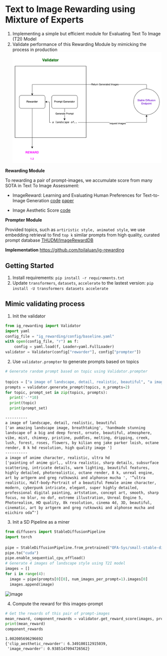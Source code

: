 # Text to Image Rewarding using Mixture of Experts
1. Implementing a simple but efficient module for Evaluating Text To Image (T2I) Model
2. Validate performance of this Rewarding Module by mimicking the process in production
![Untitled.png](./assets/white_flow.png)

**Rewarding Module**

To rewarding a pair of prompt-images, we accumulate score from many SOTA in Text To Image Assessment:
- ImageReward: Learning and Evaluating Human Preferences for Text-to-Image Generation
[code](https://github.com/THUDM/ImageReward) [paper](https://arxiv.org/abs/2304.05977)

<!-- - Human Preference Score v2: A Solid Benchmark for Evaluating Human Preferences of Text-to-Image Synthesis [code](https://github.com/tgxs002/HPSv2) [paper](https://arxiv.org/abs/2306.09341)
- Pick-a-pic score [code](https://huggingface.co/yuvalkirstain/PickScore_v1) -->

- Image Aesthetic Score [code](https://github.com/christophschuhmann/improved-aesthetic-predictor)



**Prompter Module**

Provided topics, such as `artiristic style, animated style`, we use embedding retrieval to find `top k` similar prompts from high quality, curated prompt database [THUDM/ImageRewardDB](https://huggingface.co/datasets/THUDM/ImageRewardDB)

**Implementation** https://github.com/toilaluan/ig-rewarding

## Getting Started
1. Install requirements: `pip install -r requirements.txt`
2. Update `transformers`, `datasets`, `accelerate` to the lastest version: `pip install -U transformers datasets accelerate`

## Mimic validating process
1. Init the validator
```python
from ig_rewarding import Validator
import yaml
config_file = "ig_rewarding/config/baseline.yaml"
with open(config_file, "r") as f:
    config = yaml.load(f, Loader=yaml.FullLoader)
validator = Validator(config["rewarder"], config["prompter"])
```
2. Use `validator.prompter` to generate prompts based on topics
```python
# Generate random prompt based on topic using Validator.prompter

topics = ["a image of landscape, detail, realistic, beautiful", "a image of anime character, realistic, ultra hd"]
prompts = validator.generate_prompt(topics, n_prompts=2)
for topic, prompt_set in zip(topics, prompts):
  print('-'*10)
  print(topic)
  print(prompt_set)
```
```console
----------
a image of landscape, detail, realistic, beautiful
['an amazing landscape image, breathtaking', 'handmade stunning landscape of a big and deep forest, ornate, beautiful, atmosphere, vibe, mist, chimney, pristine, puddles, melting, dripping, creek, lush, forest, roses, flowers, by kilian eng jake parker loish, octane render, 8 k hd resolution, high quality image ']
----------
a image of anime character, realistic, ultra hd
['painting of anime girl,, ultra realistic, sharp details, subsurface scattering, intricate details, warm lighting, beautiful features, highly detailed, photorealistic, octane render, 8 k, unreal engine, art by artgerm and greg rutkowski and alphonse mucha ', '”ultra realistic, Half-body-Portrait of a beautiful Female anime character, modern, cyberpunk intricate, elegant, super highly detailed, professional digital painting, artstation, concept art, smooth, sharp focus, no blur, no dof, extreme illustration, Unreal Engine 5, Photorealism, HD quality, 8k resolution, cinema 4d, 3D, beautiful, cinematic, art by artgerm and greg rutkowski and alphonse mucha and eiichiro oda”']
```
3. Init a SD Pipeline as a miner
```python
from diffusers import StableDiffusionPipeline
import torch

pipe = StableDiffusionPipeline.from_pretrained("OFA-Sys/small-stable-diffusion-v0", torch_dtype=torch.float16)
pipe.to("cuda")
pipe.enable_sequential_cpu_offload()
# Generate 4 images of landscape style using T2I model
images = []
for i in range(4):
  image = pipe(prompts[0][0], num_images_per_prompt=1).images[0]
  images.append(image)
```
![image](https://github.com/toilaluan/ig-rewarding/assets/92072154/43c658ef-b651-4f6f-b217-f1ad3df63c50)

4. Compute the reward for this images-prompt
```python
# Get the rewards of this pair of prompt-images
mean_reward, component_rewards = validator.get_reward_score(images, prompts[0][0])
print(mean_reward)
component_rewards
```
```console
1.002005696296692
{'clip_aesthetic_rewarder': 6.349100112915039,
 'image_rewarder': 0.9385147094726562}
```
